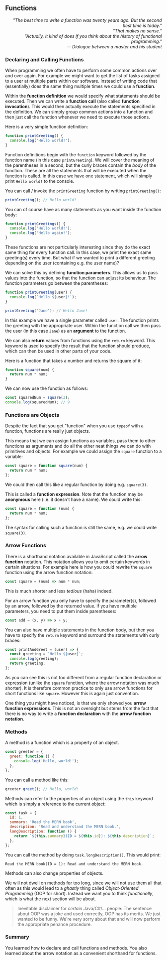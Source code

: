 ## Functions

<div style="text-align: right"> <i> "The best time to write a function was twenty years ago. But the second best time is today." <br> "That makes no sense." <br> "Actually, it kind of does if you think about the history of functional programming." <br> — Dialogue between a master and his student </i> </div>

### Declaring and Calling Functions

When programming we often have to perform some common actions over and over again.
For example we might want to get the list of tasks assigned to a user at multiple parts within our software.
Instead of writing code that (essentially) does the same thing multiple times we could use a **function**.

Within the **function definition** we would specify what statements should be executed.
Then we can write a **function call** (also called **function invocation**).
This would then actually execute the statements specified in the definition.
We can simply group common actions into a function and then just call the function whenever we need to execute those actions.

Here is a very simple function definition:

```js
function printGreeting() {
  console.log('Hello world!');
}
```

Function definitions begin with the `function` keyword followed by the function name (in this case `printGreeting`).
We will cover the meaning of the parentheses in a second, but the curly braces contain the _body_ of the function.
These are all the statements that will be executed when the function is called.
In this case we have one statement, which will simply print `Hello world!` to the console.

You can call / invoke the `printGreeting` function by writing `printGreeting()`:

```js
printGreeting(); // Hello world!
```

You can of course have as many statements as you want inside the function body:

```js
function printGreetings() {
  console.log('Hello world!');
  console.log('Hello again!');
}
```

These functions are not particularly interesting since they do the exact same thing for every function call.
In this case, we print the exact same greeting(s) every time.
But what if we wanted to print a different greeting depending on the user (containing e.g. the user name)?

We can solve this by defining **function parameters**.
This allows us to pass values into the function, so that the function can adjust its behaviour.
The function parameters go between the parentheses:

```js
function printGreeting(user) {
  console.log(`Hello ${user}!`);
}

printGreeting('Jane'); // Hello Jane!
```

In this example we have a single parameter called `user`.
The function prints the greeting with the appropriate user.
Within the function call we then pass the user (in this case `Jane`) as an **argument** to the function.

We can also **return** values from functions using the `return` keyword.
This keyword is used to specify the result that the function should produce, which can then be used in other parts of your code.

Here is a function that takes a number and returns the square of it:

```js
function square(num) {
  return num * num;
}
```

We can now use the function as follows:

```js
const squaredNum = square(3);
console.log(squaredNum); // 9
```

### Functions are Objects

Despite the fact that you get "function" when you use `typeof` with a function, functions are really just objects.

This means that we can assign functions as variables, pass them to other functions as arguments and do all the other neat things we can do with primitives and objects.
For example we could assign the `square` function to a variable:

```js
const square = function square(num) {
  return num * num;
};
```

We could then call this like a regular function by doing e.g. `square(3)`.

This is called a **function expression**.
Note that the function may be **anonymous** here (i.e. it doesn't have a name).
We could write this:

```js
const square = function (num) {
  return num * num;
};
```

The syntax for calling such a function is still the same, e.g. we could write `square(3)`.

### Arrow Functions

There is a shorthand notation available in JavaScript called the **arrow function** notation.
This notation allows you to omit certain keywords in certain situations.
For example here is how you could rewrite the `square` function using the arrow function notation:

```js
const square = (num) => num * num;
```

This is much shorter and less _tedious_ (haha) indeed.

For an arrow function you only have to specify the parameter(s), followed by an arrow, followed by the returned value.
If you have multiple parameters, you need to put them inside parentheses:

```js
const add = (x, y) => x + y;
```

You can also have multiple statements in the function body, but then you have to specify the `return` keyword and surround the statements with curly braces:

```js
const printAndGreet = (user) => {
  const greeting = `Hello ${user}`;
  console.log(greeting);
  return greeting;
};
```

As you can see this is not too different from a regular function declaration or expression (unlike the `square` function, where the arrow notation was much shorter).
It is therefore common practice to only use arrow functions for short functions like `square`.
However this is again just convention.

One thing you might have noticed, is that we only showed you **arrow function expressions**.
This is not an oversight but stems from the fact that there is no way to write a **function declaration** with the **arrow function notation**.

### Methods

A method is a function which is a property of an object.

```js
const greeter = {
  greet: function () {
    console.log('Hello, world!');
  },
};
```

You can call a method like this:

```js
greeter.greet(); // Hello, world!
```

Methods can refer to the properties of an object using the `this` keyword which is simply a reference to the current object:

```js
const task = {
  id: 1,
  summary: 'Read the MERN book',
  description: 'Read and understand the MERN book.',
  longDescription: function () {
    return `${this.summary}(ID = ${this.id}): ${this.description}`;
  },
};
```

You can call the method by doing `task.longDescription()`.
This would print:

```
Read the MERN book(ID = 1): Read and understand the MERN book.
```

Methods can also change properties of objects.

We will not dwell on methods for too long, since we will not use them all that often as this would lead to a _ghastly_ thing called _Object-Oriented Programming_ (OOP for short).
Instead we want you to think _functionally_, which is what the next section will be about.

> Inevitable disclaimer for _certain_ Java/C#/... people:
> The sentence about OOP was a joke and used correctly, OOP has its merits.
> We just wanted to be funny.
> We're very sorry about that and will now perform the appropriate penance procedure.

### Summary

You learned how to declare and call functions and methods.
You also learned about the arrow notation as a convenient shorthand for functions.
